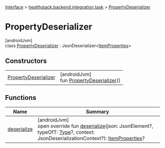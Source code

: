 
[Interface](../../../index.html) > [healthstack.backend.integration.task](../index.html) > [PropertyDeserializer](index.html)



# PropertyDeserializer



[androidJvm]\
class [PropertyDeserializer](index.html) : JsonDeserializer&lt;[ItemProperties](../-item-properties/index.html)&gt;



## Constructors


| | |
|---|---|
| [PropertyDeserializer](-property-deserializer.html) | [androidJvm]<br>fun [PropertyDeserializer](-property-deserializer.html)() |


## Functions


| Name | Summary |
|---|---|
| [deserialize](deserialize.html) | [androidJvm]<br>open override fun [deserialize](deserialize.html)(json: JsonElement?, typeOfT: [Type](https://developer.android.com/reference/kotlin/java/lang/reflect/Type.html)?, context: JsonDeserializationContext?): [ItemProperties](../-item-properties/index.html)? |

